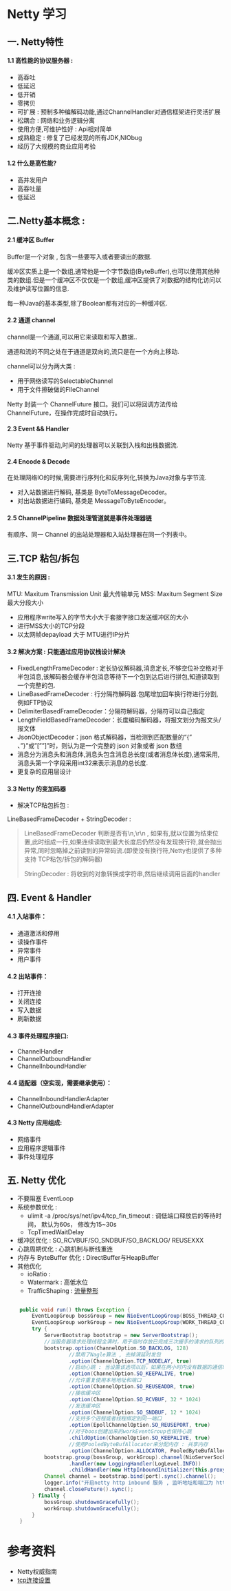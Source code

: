 # Netty 学习



## 一. Netty特性

#### 1.1 高性能的协议服务器 : 

- 高吞吐
- 低延迟
- 低开销
- 零拷贝
- 可扩展 : 预制多种编解码功能,通过ChannelHandler对通信框架进行灵活扩展
- 松耦合 : 网络和业务逻辑分离
- 使用方便,可维护性好 : Api相对简单
- 成熟稳定 : 修复了已经发现的所有JDK,NIObug
- 经历了大规模的商业应用考验

#### 1.2 什么是高性能?
- 高并发用户
- 高吞吐量
- 低延迟


## 二.Netty基本概念 : 
#### 2.1 缓冲区 Buffer

Buffer是一个对象 , 包含一些要写入或者要读出的数据.

缓冲区实质上是一个数组,通常他是一个字节数组(ByteBuffer),也可以使用其他种类的数组.但是一个缓冲区不仅仅是一个数组,缓冲区提供了对数据的结构化访问以及维护读写位置的信息.

每一种Java的基本类型,除了Boolean都有对应的一种缓冲区.

#### 2.2 通道 channel

channel是一个通道,可以用它来读取和写入数据..

通道和流的不同之处在于通道是双向的,流只是在一个方向上移动.

channel可以分为两大类 :
- 用于网络读写的SelectableChannel
- 用于文件擦破做的FIleChannel

Netty 封装一个 ChannelFuture 接口。我们可以将回调方法传给 ChannelFuture，在操作完成时自动执行。

#### 2.3 Event && Handler

Netty 基于事件驱动,时间的处理器可以关联到入栈和出栈数据流.


#### 2.4 Encode & Decode
在处理网络IO的时候,需要进行序列化和反序列化,转换为Java对象与字节流.
- 对入站数据进行解码, 基类是 ByteToMessageDecoder。
- 对出站数据进行编码, 基类是 MessageToByteEncoder。

#### 2.5 ChannelPipeline 数据处理管道就是事件处理器链
有顺序、同一 Channel 的出站处理器和入站处理器在同一个列表中。

## 三.TCP 粘包/拆包

#### 3.1 发生的原因 :

MTU: Maxitum Transmission Unit  最大传输单元
MSS: Maxitum Segment Size 最大分段大小

- 应用程序write写入的字节大小大于套接字接口发送缓冲区的大小
- 进行MSS大小的TCP分段
- 以太网帧depayload 大于 MTU进行IP分片

#### 3.2  解决方案 : 只能通过应用协议栈设计解决

- FixedLengthFrameDecoder : 定长协议解码器,消息定长,不够空位补空格对于半包消息,该解码器会缓存半包消息等待下一个包到达后进行拼包,知道读取到一个完整的包.
- LineBasedFrameDecoder : 行分隔符解码器.包尾增加回车换行符进行分割,例如FTP协议
- DelimiterBasedFrameDecoder：分隔符解码器，分隔符可以自己指定
- LengthFieldBasedFrameDecoder：长度编码解码器，将报文划分为报文头/报文体
- JsonObjectDecoder：json 格式解码器，当检测到匹配数量的“{” 、”}”或”[””]”时，则认为是一个完整的 json 对象或者 json 数组
- 消息分为消息头和消息体,消息头包含消息总长度(或者消息体长度),通常采用,消息头第一个字段采用int32来表示消息的总长度.
- 更复杂的应用层设计

#### 3.3 Netty 的变加码器

- 解决TCP粘包拆包 : 

LineBasedFrameDecoder + StringDecoder : 

>LineBasedFrameDecoder 判断是否有\n,\r\n , 如果有,就以位置为结束位置,此时组成一行,如果连续读取到最大长度后仍然没有发现换行符,就会抛出异常,同时忽略掉之前读到的异常码流.(即使没有换行符,Netty也提供了多种支持 TCP粘包/拆包的解码器)
>
>StringDecoder : 将收到的对象转换成字符串,然后继续调用后面的handler


## 四. Event & Handler 


#### 4.1 入站事件：
- 通道激活和停用
- 读操作事件
- 异常事件
- 用户事件


#### 4.2 出站事件：
- 打开连接
- 关闭连接
- 写入数据
- 刷新数据

#### 4.3 事件处理程序接口: 
- ChannelHandler
- ChannelOutboundHandler
- ChannelInboundHandler

#### 4.4 适配器（空实现，需要继承使用）：
- ChannelInboundHandlerAdapter
- ChannelOutboundHandlerAdapter


#### 4.3 Netty 应用组成: 
- 网络事件
- 应用程序逻辑事件
- 事件处理程序

## 五. Netty 优化
- 不要阻塞 EventLoop
- 系统参数优化 : 
	-	ulimit -a /proc/sys/net/ipv4/tcp_fin_timeout : 调低端口释放后的等待时间， 默认为60s， 修改为15~30s
	-	TcpTimedWaitDelay
- 缓冲区优化 : SO_RCVBUF/SO_SNDBUF/SO_BACKLOG/ REUSEXXX
- 心跳周期优化 : 心跳机制与断线重连
- 内存与 ByteBuffer 优化 : DirectBuffer与HeapBuffer
- 其他优化
	- ioRatio : 
	- Watermark : 高低水位
	- TrafficShaping : [流量整形](https://www.jianshu.com/p/bea1b4ea8402)

```java

    public void run() throws Exception {
        EventLoopGroup bossGroup = new NioEventLoopGroup(BOSS_THREAD_COUNT);
        EventLoopGroup workGroup = new NioEventLoopGroup(WORK_THREAD_COUNT);
        try {
            ServerBootstrap bootstrap = new ServerBootstrap();
            //当服务器请求处理线程全满时，用于临时存放已完成三次握手的请求的队列的最大长度。如果未设置或所设置的值小于1，Java将使用默认值50。
            bootstrap.option(ChannelOption.SO_BACKLOG, 128)
                    //禁用了Nagle算法 , 去掉演延时发包
                    .option(ChannelOption.TCP_NODELAY, true)
                    //启动心跳 : 当设置该选项以后，如果在两小时内没有数据的通信时，TCP会自动发送一个活动探测数据报文。
                    .option(ChannelOption.SO_KEEPALIVE, true)
                    //允许重复使用本地地址和端口
                    .option(ChannelOption.SO_REUSEADDR, true)
                    //接收缓冲区
                    .option(ChannelOption.SO_RCVBUF, 32 * 1024)
                    //发送缓冲区
                    .option(ChannelOption.SO_SNDBUF, 12 * 1024)
                    //支持多个进程或者线程绑定到同一端口
                    .option(EpollChannelOption.SO_REUSEPORT, true)
                    //对于boos创建出来的workEventGroup也保持心跳
                    .childOption(ChannelOption.SO_KEEPALIVE, true)
                    //使用PooledByteBufAllocator来分配内存 : 共享内存
                    .option(ChannelOption.ALLOCATOR, PooledByteBufAllocator.DEFAULT);
            bootstrap.group(bossGroup, workGroup).channel(NioServerSocketChannel.class)
                    .handler(new LoggingHandler(LogLevel.INFO))
                    .childHandler(new HttpInboundInitializer(this.proxyServer));
            Channel channel = bootstrap.bind(port).sync().channel();
            logger.info("开启netty http inbound 服务 , 监听地址和端口为 http://127.0.0.1 : " + port + "/");
            channel.closeFuture().sync();
        } finally {
            bossGroup.shutdownGracefully();
            workGroup.shutdownGracefully();
        }
    }

```

# 参考资料

- Netty权威指南
- [tcp连接设置](https://blog.csdn.net/weixin_33825683/article/details/92644122)